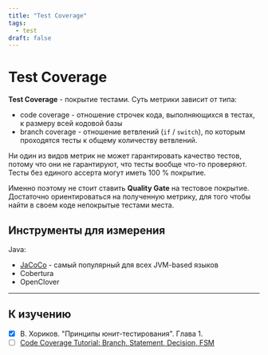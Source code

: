 ```yaml
---
title: "Test Coverage"
tags:
  - test
draft: false
---
```


# Test Coverage

**Test Coverage** - покрытие тестами. 
Суть метрики зависит от типа:
- code coverage - отношение строчек кода, выполняющихся в тестах, к размеру всей кодовой базы
- branch coverage - отношение ветвлений (`if` / `switch`), по которым проходятся тесты к общему количеству ветвлений.

Ни один из видов метрик не может гарантировать качество тестов, потому что они не гарантируют, что тесты вообще что-то проверяют. 
Тесты без единого ассерта могут иметь 100 % покрытие.

Именно поэтому не стоит ставить __Quality Gate__ на тестовое покрытие.
Достаточно ориентироваться на полученную метрику, для того чтобы найти в своем коде непокрытые тестами места.

## Инструменты для измерения

Java:
- [JaCoCo](../tools/jacoco.md) - самый популярный для всех JVM-based языков
- Cobertura
- OpenClover

---
## К изучению

- [X] В. Хориков. "Принципы юнит-тестирования". Глава 1.
- [ ] [Code Coverage Tutorial: Branch, Statement, Decision, FSM](https://www.guru99.com/code-coverage.html)